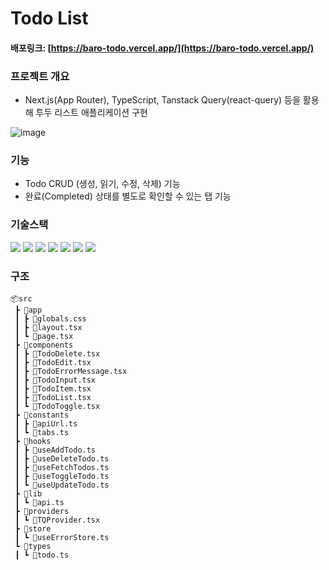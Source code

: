 # Todo List
#### 배포링크: [https://baro-todo.vercel.app/](https://baro-todo.vercel.app/)

### 프로젝트 개요
 - Next.js(App Router), TypeScript, Tanstack Query(react-query) 등을 활용해 투두 리스트 애플리케이션 구현

![image](https://github.com/user-attachments/assets/3298a645-dc87-4882-a1a9-ba7d6ceb80b2)

### 기능
 
 - Todo CRUD (생성, 읽기, 수정, 삭제) 기능
 - 완료(Completed) 상태를 별도로 확인할 수 있는 탭 기능

### 기술스택
<img src="https://img.shields.io/badge/Next.js-black"> <img src="https://img.shields.io/badge/React-61DAFB?style=flat&logo=React&logoColor=white" />
<img src="https://img.shields.io/badge/tanstackquery-orange">
<img src="https://img.shields.io/badge/tailwindcss-blue">
<img src="https://img.shields.io/badge/zustand-black">
<img src="https://img.shields.io/badge/jsonserver-yellow">
<img src="https://img.shields.io/badge/Vercel-000000?style=flat-square&logo=Vercel&logoColor=white"/>

### 구조
```
📦src
 ┣ 📂app
 ┃ ┣ 📜globals.css
 ┃ ┣ 📜layout.tsx
 ┃ ┗ 📜page.tsx
 ┣ 📂components
 ┃ ┣ 📜TodoDelete.tsx
 ┃ ┣ 📜TodoEdit.tsx
 ┃ ┣ 📜TodoErrorMessage.tsx
 ┃ ┣ 📜TodoInput.tsx
 ┃ ┣ 📜TodoItem.tsx
 ┃ ┣ 📜TodoList.tsx
 ┃ ┗ 📜TodoToggle.tsx
 ┣ 📂constants
 ┃ ┣ 📜apiUrl.ts
 ┃ ┗ 📜tabs.ts
 ┣ 📂hooks
 ┃ ┣ 📜useAddTodo.ts
 ┃ ┣ 📜useDeleteTodo.ts
 ┃ ┣ 📜useFetchTodos.ts
 ┃ ┣ 📜useToggleTodo.ts
 ┃ ┗ 📜useUpdateTodo.ts
 ┣ 📂lib
 ┃ ┗ 📜api.ts
 ┣ 📂providers
 ┃ ┗ 📜TQProvider.tsx
 ┣ 📂store
 ┃ ┗ 📜useErrorStore.ts
 ┗ 📂types
 ┃ ┗ 📜todo.ts
```
